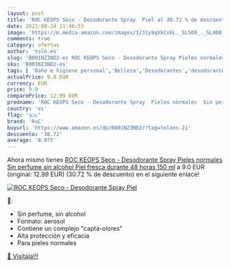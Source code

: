 ```yaml
---
layout: post
title: 'ROC KEOPS Seco - Desodorante Spray  Piel al 30.72 % de descuento'
date: 2021-08-24 11:40:53
image: 'https://m.media-amazon.com/images/I/31y9qVkCs6L._SL500_._SL400_.jpg'
comments: true
category: ofertas
author: 'tole.es'
slug: 'B001NZ3ND2-es ROC KEOPS Seco - Desodorante Spray Pieles normales Sin...'
sku: 'B001NZ3ND2-es'
tags: [ 'Baño e higiene personal','Belleza','Desodorantes','desodorante','roc', ]
actualPrice: 9.0 EUR
currency: EUR
price: 9.0
comparePrice: 12.99 EUR
prodname: 'ROC KEOPS Seco - Desodorante Spray  Pieles normales  Sin perfume  sin alcohol  Piel fresca durante 48 horas  150 ml'
country: 'es'
flag: '🇪🇸'
brand: 'RoC'
buyurl: 'https://www.amazon.es/dp/B001NZ3ND2/?tag=tolees-21'
descuento: '30.72'
average: '8.975'
---
```


Ahora mismo tienes [ROC KEOPS Seco - Desodorante Spray  Pieles normales  Sin perfume  sin alcohol  Piel fresca durante 48 horas  150 ml](https://www.amazon.es/dp/B001NZ3ND2/?tag=tolees-21) a 9.0 EUR (original: 12.99 EUR) (30.72 %  de descuento) en el siguiente enlace!

[![ROC KEOPS Seco - Desodorante Spray  Piel](https://m.media-amazon.com/images/I/31y9qVkCs6L._SL500_._SL400_.jpg)](https://www.amazon.es/dp/B001NZ3ND2/?tag=tolees-21)

🔎:

- Sin perfume, sin alcohol
- Formato: aerosol
- Contiene un complejo "capta-olores"
- Alta protección y eficacia
- Para pieles normales

[🛒 Visítala!!!](https://www.amazon.es/dp/B001NZ3ND2/?tag=tolees-21)
